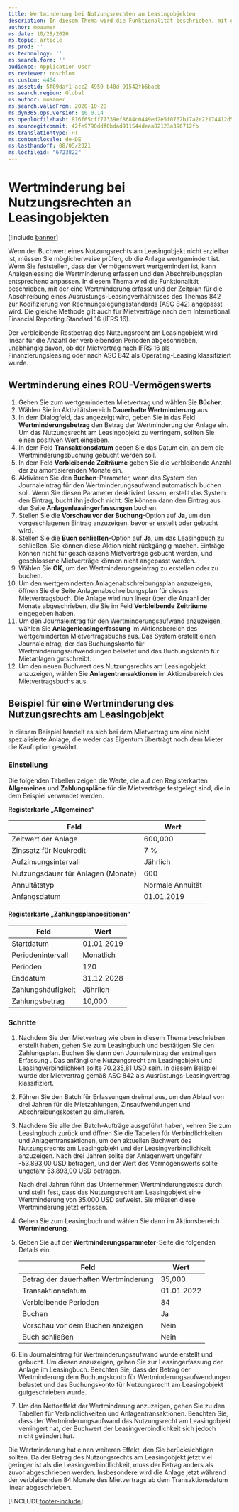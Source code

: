 ```yaml
---
title: Wertminderung bei Nutzungsrechten an Leasingobjekten
description: In diesem Thema wird die Funktionalität beschrieben, mit der eine Wertminderung erfasst und der Zeitplan für die Abschreibung von Anlagen eines Ausrüstungs-Leasingverhältnisses des Themas 842 zur Kodifizierung von Rechnungslegungsstandards (ASC 842) angepasst wird.
author: moaamer
ms.date: 10/28/2020
ms.topic: article
ms.prod: ''
ms.technology: ''
ms.search.form: ''
audience: Application User
ms.reviewer: roschlom
ms.custom: 4464
ms.assetid: 5f89daf1-acc2-4959-b48d-91542fb6bacb
ms.search.region: Global
ms.author: moaamer
ms.search.validFrom: 2020-10-28
ms.dyn365.ops.version: 10.0.14
ms.openlocfilehash: 816f65cff77339ef8684c0449ed2e5f0762b17a2e22174412d5ea9f2a1a62069
ms.sourcegitcommit: 42fe9790ddf0bdad911544deaa82123a396712fb
ms.translationtype: HT
ms.contentlocale: de-DE
ms.lasthandoff: 08/05/2021
ms.locfileid: "6723822"
---
```

# <a name="impair-right-of-use-assets"></a>Wertminderung bei Nutzungsrechten an Leasingobjekten

[!include [banner](../includes/banner.md)]

Wenn der Buchwert eines Nutzungsrechts am Leasingobjekt nicht erzielbar ist, müssen Sie möglicherweise prüfen, ob die Anlage wertgemindert ist. Wenn Sie feststellen, dass der Vermögenswert wertgemindert ist, kann Analgenleasing die Wertminderung erfassen und den Abschreibungsplan entsprechend anpassen. In diesem Thema wird die Funktionalität beschrieben, mit der eine Wertminderung erfasst und der Zeitplan für die Abschreibung eines Ausrüstungs-Leasingverhältnisses des Themas 842 zur Kodifizierung von Rechnungslegungsstandards (ASC 842) angepasst wird. Die gleiche Methode gilt auch für Mietverträge nach dem International Financial Reporting Standard 16 (IFRS 16).

Der verbleibende Restbetrag des Nutzungsrecht am Leasingobjekt wird linear für die Anzahl der verbleibenden Perioden abgeschrieben, unabhängig davon, ob der Mietvertrag nach IFRS 16 als Finanzierungsleasing oder nach ASC 842 als Operating-Leasing klassifiziert wurde.

## <a name="impair-an-rou-asset"></a>Wertminderung eines ROU-Vermögenswerts

1. Gehen Sie zum wertgeminderten Mietvertrag und wählen Sie **Bücher**.
2. Wählen Sie im Aktivitätsbereich **Dauerhafte Wertminderung** aus.
3. In dem Dialogfeld, das angezeigt wird, geben Sie in das Feld **Wertminderungsbetrag** den Betrag der Wertminderung der Anlage ein. Um das Nutzungsrecht am Leasingobjekt zu verringern, sollten Sie einen positiven Wert eingeben.
4. In dem Feld **Transaktionsdatum** geben Sie das Datum ein, an dem die Wertminderungsbuchung gebucht werden soll.
5. In dem Feld **Verbleibende Zeiträume** geben Sie die verbleibende Anzahl der zu amortisierenden Monate ein.
6. Aktivieren Sie den **Buchen**-Parameter, wenn das System den Journaleintrag für den Wertminderungsaufwand automatisch buchen soll. Wenn Sie diesen Parameter deaktiviert lassen, erstellt das System den Eintrag, bucht ihn jedoch nicht. Sie können dann den Eintrag aus der Seite **Anlagenleasingerfassungen** buchen.
7. Stellen Sie die **Vorschau vor der Buchung**-Option auf **Ja**, um den vorgeschlagenen Eintrag anzuzeigen, bevor er erstellt oder gebucht wird.
8. Stellen Sie die **Buch schließen**-Option auf **Ja**, um das Leasingbuch zu schließen. Sie können diese Aktion nicht rückgängig machen. Einträge können nicht für geschlossene Mietverträge gebucht werden, und geschlossene Mietverträge können nicht angepasst werden.
9. Wählen Sie **OK**, um den Wertminderungseintrag zu erstellen oder zu buchen.
10. Um den wertgeminderten Anlagenabschreibungsplan anzuzeigen, öffnen Sie die Seite Anlagenabschreibungsplan für dieses Mietvertragsbuch. Die Anlage wird nun linear über die Anzahl der Monate abgeschrieben, die Sie im Feld **Verbleibende Zeiträume** eingegeben haben.
11. Um den Journaleintrag für den Wertminderungsaufwand anzuzeigen, wählen Sie **Anlagenleasingerfassung** im Aktionsbereich des wertgeminderten Mietvertragsbuchs aus. Das System erstellt einen Journaleintrag, der das Buchungskonto für Wertminderungsaufwendungen belastet und das Buchungskonto für Mietanlagen gutschreibt.
12. Um den neuen Buchwert des Nutzungsrechts am Leasingobjekt anzuzeigen, wählen Sie **Anlagentransaktionen** im Aktionsbereich des Mietvertragsbuchs aus.

## <a name="example-of-rou-asset-impairment"></a>Beispiel für eine Wertminderung des Nutzungsrechts am Leasingobjekt

In diesem Beispiel handelt es sich bei dem Mietvertrag um eine nicht spezialisierte Anlage, die weder das Eigentum überträgt noch dem Mieter die Kaufoption gewährt.

### <a name="setup"></a>Einstellung

Die folgenden Tabellen zeigen die Werte, die auf den Registerkarten **Allgemeines** und **Zahlungspläne** für die Mietverträge festgelegt sind, die in dem Beispiel verwendet werden.

**Registerkarte „Allgemeines“**

| Feld                      | Wert            |
|----------------------------|------------------|
| Zeitwert der Anlage    | 600,000          |
| Zinssatz für Neukredit | 7 %               |
| Aufzinsungsintervall       | Jährlich         |
| Nutzungsdauer für Anlagen (Monate) | 600              |
| Annuitätstyp               | Normale Annuität |
| Anfangsdatum          | 01.01.2019       |

**Registerkarte „Zahlungsplanpositionen“**

| Feld             | Wert      |
|-------------------|------------|
| Startdatum        | 01.01.2019   |
| Periodenintervall   | Monatlich    |
| Perioden           | 120        |
| Enddatum          | 31.12.2028 |
| Zahlungshäufigkeit | Jährlich   |
| Zahlungsbetrag    | 10,000     |

### <a name="steps"></a>Schritte

1. Nachdem Sie den Mietvertrag wie oben in diesem Thema beschrieben erstellt haben, gehen Sie zum Leasingbuch und bestätigen Sie den Zahlungsplan. Buchen Sie dann den Journaleintrag der erstmaligen Erfassung . Das anfängliche Nutzungsrecht am Leasingobjekt und Leasingverbindlichkeit sollte 70.235,81 USD sein. In diesem Beispiel wurde der Mietvertrag gemäß ASC 842 als Ausrüstungs-Leasingvertrag klassifiziert.
2. Führen Sie den Batch für Erfassungen dreimal aus, um den Ablauf von drei Jahren für die Mietzahlungen, Zinsaufwendungen und Abschreibungskosten zu simulieren.
3. Nachdem Sie alle drei Batch-Aufträge ausgeführt haben, kehren Sie zum Leasingbuch zurück und öffnen Sie die Tabellen für Verbindlichkeiten und Anlagentransaktionen, um den aktuellen Buchwert des Nutzungsrechts am Leasingobjekt und der Leasingverbindlichkeit anzuzeigen. Nach drei Jahren sollte der Anlagenwert ungefähr -53.893,00 USD betragen, und der Wert des Vermögenswerts sollte ungefähr 53.893,00 USD betragen. 

    Nach drei Jahren führt das Unternehmen Wertminderungstests durch und stellt fest, dass das Nutzungsrecht am Leasingobjekt eine Wertminderung von 35.000 USD aufweist. Sie müssen diese Wertminderung jetzt erfassen.
    
4. Gehen Sie zum Leasingbuch und wählen Sie dann im Aktionsbereich **Wertminderung**.
5. Geben Sie auf der **Wertminderungsparameter**-Seite die folgenden Details ein.

    | Feld                  | Wert    |
    |------------------------|----------|
    | Betrag der dauerhaften Wertminderung      | 35,000   |
    | Transaktionsdatum       | 01.01.2022 |
    | Verbleibende Perioden      | 84       |
    | Buchen                   | Ja      |
    | Vorschau vor dem Buchen anzeigen | Nein       |
    | Buch schließen             | Nein       |

6. Ein Journaleintrag für Wertminderungsaufwand wurde erstellt und gebucht. Um diesen anzuzeigen, gehen Sie zur Leasingerfassung der Anlage im Leasingbuch. Beachten Sie, dass der Betrag der Wertminderung dem Buchungskonto für Wertminderungsaufwendungen belastet und das Buchungskonto für Nutzungsrecht am Leasingobjekt gutgeschrieben wurde.
7. Um den Nettoeffekt der Wertminderung anzuzeigen, gehen Sie zu den Tabellen für Verbindlichkeiten und Anlagentransaktionen. Beachten Sie, dass der Wertminderungsaufwand das Nutzungsrecht am Leasingobjekt verringert hat, der Buchwert der Leasingverbindlichkeit sich jedoch nicht geändert hat.

Die Wertminderung hat einen weiteren Effekt, den Sie berücksichtigen sollten. Da der Betrag des Nutzungsrechts am Leasingobjekt jetzt viel geringer ist als die Leasingverbindlichkeit, muss der Betrag anders als zuvor abgeschrieben werden. Insbesondere wird die Anlage jetzt während der verbleibenden 84 Monate des Mietvertrags ab dem Transaktionsdatum linear abgeschrieben.


[!INCLUDE[footer-include](../../includes/footer-banner.md)]